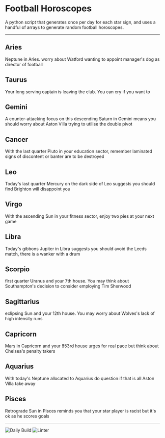 # Football Horoscopes

A python script that generates once per day for each star sign, and uses a handful of arrays to generate random football horoscopes.

---

<!-- horoscopes_item starts -->
<h2>Aries</h2><p>Neptune in Aries. worry about Watford wanting to appoint manager's dog as director of football</p><h2>Taurus</h2><p>Your long serving captain is leaving the club. You can cry if you want to</p><h2>Gemini</h2><p>A counter-attacking focus on this descending Saturn in Gemini means you should worry about Aston Villa trying to utilise the double pivot</p><h2>Cancer</h2><p>With the last quarter Pluto in your education sector, remember laminated signs of discontent or banter are to be destroyed</p><h2>Leo</h2><p>Today's last quarter Mercury on the dark side of Leo suggests you should find Brighton will disappoint you</p><h2>Virgo</h2><p>With the ascending Sun in your fitness sector, enjoy two pies at your next game</p><h2>Libra</h2><p>Today's gibbons Jupiter in Libra suggests you should avoid the Leeds match, there is a wanker with a drum</p><h2>Scorpio</h2><p>first quarter Uranus and your 7th house. You may think about Southampton's decision to consider employing Tim Sherwood</p><h2>Sagittarius</h2><p>eclipsing Sun and your 12th house. You may worry about Wolves's lack of high intensity runs</p><h2>Capricorn</h2><p>Mars in Capricorn and your 853rd house urges for real pace but think about Chelsea's penalty takers</p><h2>Aquarius</h2><p>With today's Neptune allocated to Aquarius do question if that is all Aston Villa take away</p><h2>Pisces</h2><p>Retrograde Sun in Pisces reminds you that your star player is racist but it's ok as he scores goals</p>
<!-- horoscopes_item ends -->

---

![Daily Build](https://github.com/MatBenfield/horofootball.thechels.uk/workflows/Daily%20Build/badge.svg) ![Linter](https://github.com/MatBenfield/horofootball.thechels.uk/workflows/Linter/badge.svg)
